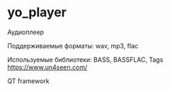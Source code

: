 # yo_player
Аудиоплеер

Поддерживаемые форматы: wav, mp3, flac

Используемые библиотеки: BASS, BASSFLAC, Tags
https://www.un4seen.com/

QT framework
